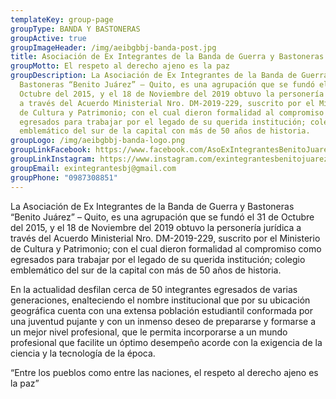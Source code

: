 ```yaml
---
templateKey: group-page
groupType: BANDA Y BASTONERAS
groupActive: true
groupImageHeader: /img/aeibgbbj-banda-post.jpg
title: Asociación de Ex Integrantes de la Banda de Guerra y Bastoneras “Benito Juárez”
groupMotto: El respeto al derecho ajeno es la paz
groupDescription: La Asociación de Ex Integrantes de la Banda de Guerra y
  Bastoneras “Benito Juárez” – Quito, es una agrupación que se fundó el 31 de
  Octubre del 2015, y el 18 de Noviembre del 2019 obtuvo la personería jurídica
  a través del Acuerdo Ministerial Nro. DM-2019-229, suscrito por el Ministerio
  de Cultura y Patrimonio; con el cual dieron formalidad al compromiso como
  egresados para trabajar por el legado de su querida institución; colegio
  emblemático del sur de la capital con más de 50 años de historia.
groupLogo: /img/aeibgbbj-banda-logo.png
groupLinkFacebook: https://www.facebook.com/AsoExIntegrantesBenitoJuarez
groupLinkInstagram: https://www.instagram.com/exintegrantesbenitojuarez/
groupEmail: exintegrantesbj@gmail.com
groupPhone: "0987308851"
---
```

La Asociación de Ex Integrantes de la Banda de Guerra y Bastoneras “Benito Juárez” – Quito, es una agrupación que se fundó el 31 de Octubre del 2015, y el 18 de Noviembre del 2019 obtuvo la personería jurídica a través del Acuerdo Ministerial Nro. DM-2019-229, suscrito por el Ministerio de Cultura y Patrimonio; con el cual dieron formalidad al compromiso como egresados para trabajar por el legado de su querida institución; colegio emblemático del sur de la capital con más de 50 años de historia.

En la actualidad desfilan cerca de 50 integrantes egresados de varias generaciones, enalteciendo el nombre institucional que por su ubicación geográfica cuenta con una extensa población estudiantil conformada por una juventud pujante y con un inmenso deseo de prepararse y formarse a un mejor nivel profesional, que le permita incorporarse a un mundo profesional que facilite un óptimo desempeño acorde con la exigencia de la ciencia y la tecnología de la época.

“Entre los pueblos como entre las naciones, el respeto al derecho ajeno es la paz”